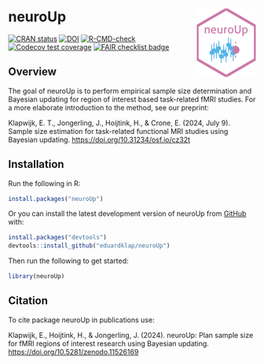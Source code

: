 
<!-- README.md is generated from README.Rmd. Please edit that file -->

# neuroUp <a href="https://eduardklap.github.io/neuroUp/"><img src="man/figures/logo.png" align="right" height="139" alt="neuroUp website" /></a>

<!-- badges: start -->

[![CRAN
status](https://www.r-pkg.org/badges/version/neuroUp)](https://CRAN.R-project.org/package=neuroUp)
[![DOI](https://zenodo.org/badge/DOI/10.5281/zenodo.11526169.svg)](https://doi.org/10.5281/zenodo.11526169)
[![R-CMD-check](https://github.com/eduardklap/neuroUp/actions/workflows/R-CMD-check.yaml/badge.svg)](https://github.com/eduardklap/neuroUp/actions/workflows/R-CMD-check.yaml)
[![Codecov test
coverage](https://codecov.io/gh/eduardklap/neuroUp/branch/main/graph/badge.svg)](https://app.codecov.io/gh/eduardklap/neuroUp?branch=main)
[![FAIR checklist
badge](https://fairsoftwarechecklist.net/badge.svg)](https://fairsoftwarechecklist.net/v0.2?f=31&a=32113&i=32220&r=133)
<!-- badges: end -->

## Overview

The goal of neuroUp is to perform empirical sample size determination
and Bayesian updating for region of interest based task-related fMRI
studies. For a more elaborate introduction to the method, see our
preprint:

Klapwijk, E. T., Jongerling, J., Hoijtink, H., & Crone, E. (2024, July
9). Sample size estimation for task-related functional MRI studies using
Bayesian updating. <https://doi.org/10.31234/osf.io/cz32t>

## Installation

Run the following in R:

``` r
install.packages("neuroUp")
```

Or you can install the latest development version of neuroUp from
[GitHub](https://github.com/) with:

``` r
install.packages("devtools")
devtools::install_github("eduardklap/neuroUp")
```

Then run the following to get started:

``` r
library(neuroUp)
```

## Citation

To cite package neuroUp in publications use:

Klapwijk, E., Hoijtink, H., & Jongerling, J. (2024). neuroUp: Plan
sample size for fMRI regions of interest research using Bayesian
updating. <https://doi.org/10.5281/zenodo.11526169>
